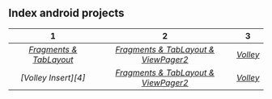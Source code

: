 ## Index android projects

| 1 | 2 | 3 |
| :---:| :---: | :---: |
| *[Fragments & TabLayout][1]* | *[Fragments & TabLayout & ViewPager2][2]* | *[Volley][3]* |
| *[Volley Insert][4]* | *[Fragments & TabLayout & ViewPager2][2]* | *[Volley][3]* |


[1]: https://github.com/luisreylara/Fragment_TabLayout
[2]: https://github.com/luisreylara/Fragment_tabLayout_viewPager
[3]: https://github.com/luisreylara/Android_Volley
[3]: https://github.com/luisreylara/volley_insert/

